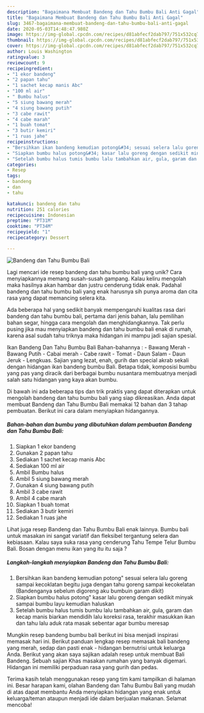 ```yaml
---
description: "Bagaimana Membuat Bandeng dan Tahu Bumbu Bali Anti Gagal"
title: "Bagaimana Membuat Bandeng dan Tahu Bumbu Bali Anti Gagal"
slug: 3467-bagaimana-membuat-bandeng-dan-tahu-bumbu-bali-anti-gagal
date: 2020-05-03T14:48:47.980Z
image: https://img-global.cpcdn.com/recipes/d81abfecf2dab797/751x532cq70/bandeng-dan-tahu-bumbu-bali-foto-resep-utama.jpg
thumbnail: https://img-global.cpcdn.com/recipes/d81abfecf2dab797/751x532cq70/bandeng-dan-tahu-bumbu-bali-foto-resep-utama.jpg
cover: https://img-global.cpcdn.com/recipes/d81abfecf2dab797/751x532cq70/bandeng-dan-tahu-bumbu-bali-foto-resep-utama.jpg
author: Louis Washington
ratingvalue: 3
reviewcount: 9
recipeingredient:
- "1 ekor bandeng"
- "2 papan tahu"
- "1 sachet kecap manis Abc"
- "100 ml air"
- " Bumbu halus"
- "5 siung bawang merah"
- "4 siung bawang putih"
- "3 cabe rawit"
- "4 cabe marah"
- "1 buah tomat"
- "3 butir kemiri"
- "1 ruas jahe"
recipeinstructions:
- "Bersihkan ikan bandeng kemudian potong&#34; sesuai selera lalu goreng sampai kecoklatan begitu juga dengan tahu goreng sampai kecokelatan (Bandenganya sebelum digoreng aku bumbuin garam dikit)"
- "Siapkan bumbu halus potong&#34; kasar lalu goreng dengan sedikit minyak sampai bumbu layu kemudian haluskan"
- "Setelah bumbu halus tumis bumbu lalu tambahkan air, gula, garam dan kecap manis biarkan mendidih lalu koreksi rasa, terakhir masukkan ikan dan tahu lalu aduk rata masak sebentar agar bumbu meresap"
categories:
- Resep
tags:
- bandeng
- dan
- tahu

katakunci: bandeng dan tahu 
nutrition: 251 calories
recipecuisine: Indonesian
preptime: "PT31M"
cooktime: "PT34M"
recipeyield: "1"
recipecategory: Dessert

---
```



![Bandeng dan Tahu Bumbu Bali](https://img-global.cpcdn.com/recipes/d81abfecf2dab797/751x532cq70/bandeng-dan-tahu-bumbu-bali-foto-resep-utama.jpg)

Lagi mencari ide resep bandeng dan tahu bumbu bali yang unik? Cara menyiapkannya memang susah-susah gampang. Kalau keliru mengolah maka hasilnya akan hambar dan justru cenderung tidak enak. Padahal bandeng dan tahu bumbu bali yang enak harusnya sih punya aroma dan cita rasa yang dapat memancing selera kita.

Ada beberapa hal yang sedikit banyak mempengaruhi kualitas rasa dari bandeng dan tahu bumbu bali, pertama dari jenis bahan, lalu pemilihan bahan segar, hingga cara mengolah dan menghidangkannya. Tak perlu pusing jika mau menyiapkan bandeng dan tahu bumbu bali enak di rumah, karena asal sudah tahu triknya maka hidangan ini mampu jadi sajian spesial.

Ikan Bandeng Dan Tahu Bumbu Bali Bahan-bahannya : - Bawang Merah - Bawang Putih - Cabai merah - Cabe rawit - Tomat - Daun Salam - Daun Jeruk - Lengkuas. Sajian yang lezat, enah, gurih dan special akrab sekali dengan hidangan ikan bandeng bumbu Bali. Betapa tidak, komposisi bumbu yang pas yang diracik dari berbagai bumbu nusantara membuatnya menjadi salah satu hidangan yang kaya akan bumbu.


Di bawah ini ada beberapa tips dan trik praktis yang dapat diterapkan untuk mengolah bandeng dan tahu bumbu bali yang siap dikreasikan. Anda dapat membuat Bandeng dan Tahu Bumbu Bali memakai 12 bahan dan 3 tahap pembuatan. Berikut ini cara dalam menyiapkan hidangannya.

<!--inarticleads1-->

##### Bahan-bahan dan bumbu yang dibutuhkan dalam pembuatan Bandeng dan Tahu Bumbu Bali:

1. Siapkan 1 ekor bandeng
1. Gunakan 2 papan tahu
1. Sediakan 1 sachet kecap manis Abc
1. Sediakan 100 ml air
1. Ambil  Bumbu halus
1. Ambil 5 siung bawang merah
1. Gunakan 4 siung bawang putih
1. Ambil 3 cabe rawit
1. Ambil 4 cabe marah
1. Siapkan 1 buah tomat
1. Sediakan 3 butir kemiri
1. Sediakan 1 ruas jahe


Lihat juga resep Bandeng dan Tahu Bumbu Bali enak lainnya. Bumbu bali untuk masakan ini sangat variatif dan fleksibel tergantung selera dan kebiasaan. Kalau saya suka rasa yang cenderung Tahu Tempe Telur Bumbu Bali. Bosan dengan menu ikan yang itu itu saja ? 

<!--inarticleads2-->

##### Langkah-langkah menyiapkan Bandeng dan Tahu Bumbu Bali:

1. Bersihkan ikan bandeng kemudian potong&#34; sesuai selera lalu goreng sampai kecoklatan begitu juga dengan tahu goreng sampai kecokelatan (Bandenganya sebelum digoreng aku bumbuin garam dikit)
1. Siapkan bumbu halus potong&#34; kasar lalu goreng dengan sedikit minyak sampai bumbu layu kemudian haluskan
1. Setelah bumbu halus tumis bumbu lalu tambahkan air, gula, garam dan kecap manis biarkan mendidih lalu koreksi rasa, terakhir masukkan ikan dan tahu lalu aduk rata masak sebentar agar bumbu meresap


Mungkin resep bandeng bumbu bali berikut ini bisa menjadi inspirasi memasak hari ini. Berikut panduan lengkap resep memasak bali bandeng yang merah, sedap dan pasti enak - hidangan bernutrisi untuk keluarga Anda. Berikut yang akan saya sajikan adalah resep untuk membuat Bali Bandeng. Sebuah sajian Khas masakan rumahan yang banyak digemari. Hidangan ini memiliki perpaduan rasa yang gurih dan pedas. 

Terima kasih telah menggunakan resep yang tim kami tampilkan di halaman ini. Besar harapan kami, olahan Bandeng dan Tahu Bumbu Bali yang mudah di atas dapat membantu Anda menyiapkan hidangan yang enak untuk keluarga/teman ataupun menjadi ide dalam berjualan makanan. Selamat mencoba!
